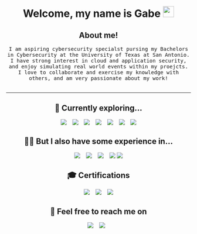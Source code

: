 
<h1 align="center"> Welcome, my name is Gabe   <img src="https://media.giphy.com/media/hvRJCLFzcasrR4ia7z/giphy.gif" width="30"></h1>
 </h1>

<h2 align="center">  About me!</h2>
<p align="center">
  <samp> I am aspiring cybersecurity specialst pursing my Bachelors in Cybersecurity at the University of Texas at San Antonio. I have strong interest in cloud and application security, and enjoy simulating real world events within my proejcts. I love to collaborate and exercise my knowledge with others, and am very passionate about my work! 

    
  </samp>
  <br> <br>
</p>

<hr>

<h2 align="center"> 📖 Currently exploring... </h2>
<p align="center">
  <img src="https://img.shields.io/badge/AWS-%23FF9900.svg?style=for-the-badge&logo=amazon-aws&logoColor=white" />&nbsp;&nbsp;&nbsp;
  <img src="https://img.shields.io/badge/Azure-%230072C6.svg?style=for-the-badge&logo=microsoft-azure&logoColor=white" />&nbsp;&nbsp;&nbsp;
  <img src="https://img.shields.io/badge/Docker-%230db7ed.svg?style=for-the-badge&logo=docker&logoColor=white" />&nbsp;&nbsp;&nbsp;
  <img src="https://img.shields.io/badge/Kubernetes-%23326ce5.svg?style=for-the-badge&logo=kubernetes&logoColor=white" />&nbsp;&nbsp;&nbsp;
  <img src="https://img.shields.io/badge/KQL-%2300739D.svg?style=for-the-badge&logo=microsoft&logoColor=white" />&nbsp;&nbsp;&nbsp;
  <img src="https://img.shields.io/badge/Jenkins-%23D24939.svg?style=for-the-badge&logo=jenkins&logoColor=white" />&nbsp;&nbsp;&nbsp;
  <img src="https://img.shields.io/badge/SIEM%20(Microsoft%20Sentinel)-%230072C6.svg?style=for-the-badge&logo=microsoft&logoColor=white" />

</p>



<h2 align="center"> ☝🏽 But I also have some experience in...</h2>

<p align="center">
  <img src="https://img.shields.io/badge/python-%233776AB.svg?style=for-the-badge&logo=python&logoColor=white" />&nbsp;&nbsp;&nbsp;
  <img src="https://img.shields.io/badge/powershell-%235391FE.svg?style=for-the-badge&logo=powershell&logoColor=white" />&nbsp;&nbsp;&nbsp;
  <img src="https://img.shields.io/badge/active%20directory-%230072C6.svg?style=for-the-badge&logo=microsoft&logoColor=white" />&nbsp;&nbsp;&nbsp;
  <img src="https://img.shields.io/badge/splunk-%23000000.svg?style=for-the-badge&logo=splunk&logoColor=white" />
  <img src="https://img.shields.io/badge/OPNsense-%23F58020.svg?style=for-the-badge&logo=opnsense&logoColor=white" />

</p>

<h2 align="center"> 🎓 Certifications </h2>
<p align="center">
  <img src="https://img.shields.io/badge/CompTIA%20A%2B-%23E2231A.svg?style=for-the-badge&logo=comptia&logoColor=white" />&nbsp;&nbsp;&nbsp;
  <img src="https://img.shields.io/badge/CompTIA%20Network%2B-%23E2231A.svg?style=for-the-badge&logo=comptia&logoColor=white" />&nbsp;&nbsp;&nbsp;
  <img src="https://img.shields.io/badge/AWS%20Certified%20Cloud%20Practitioner-%23FF9900.svg?style=for-the-badge&logo=amazon-aws&logoColor=white" />
</p>



<h2  align="center"> 📱 Feel free to reach me on</h2>
<p align="center">
  <a target="_blank"href="https://www.linkedin.com/in/gabriel-walker-zuniga/"><img src="https://img.shields.io/badge/linkedin-%230077B5.svg?&style=for-the-badge&logo=linkedin&logoColor=white" /></a>&nbsp;&nbsp;&nbsp;
  <a href="mailto:gabriel.walkerzuniga@gmail.com?subject=Hello%Franco,%20From%20Github"><img src="https://img.shields.io/badge/gmail-%23D14836.svg?&style=for-the-badge&logo=gmail&logoColor=white" /></a>&nbsp;&nbsp;&nbsp;
</p>
